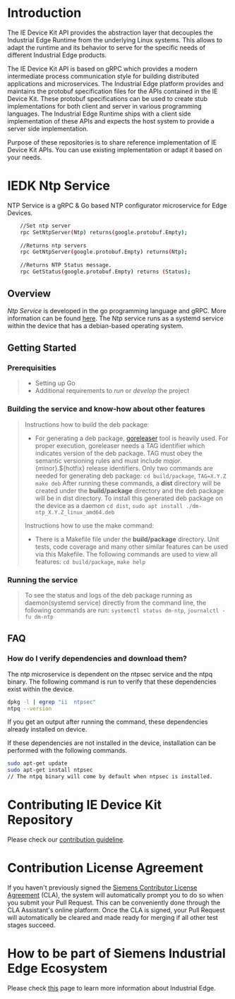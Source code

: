 # Introduction

The IE Device Kit API provides the abstraction layer that decouples the Industrial Edge Runtime from the underlying Linux systems. This allows to adapt the runtime and its behavior to serve for the specific needs of different Industrial Edge products. 

The IE Device Kit API is based on gRPC which provides a modern intermediate process communication style for building distributed applications and microservices. The Industrial Edge platform provides and maintains the protobuf specification files for the APIs contained in the IE Device Kit. These protobuf specifications can be used to create stub implementations for both client and server in various programming languages. The Industrial Edge Runtime ships with a client side implementation of these APIs and expects the host system to provide a server side implementation.

Purpose of these repositories is to share reference implementation of IE Device Kit APIs. You can use existing implementation or adapt it based on your needs.
# IEDK Ntp Service

NTP Service is a gRPC & Go based NTP configurator microservice for Edge Devices.

```bash
    //Set ntp server
    rpc SetNtpServer(Ntp) returns(google.protobuf.Empty);
   
    //Returns ntp servers
    rpc GetNtpServer(google.protobuf.Empty) returns(Ntp);
  
    //Returns NTP Status message.
    rpc GetStatus(google.protobuf.Empty) returns (Status);

```

## Overview

_Ntp Service_ is developed in the go programming language and gRPC. More information can be found [here](https://grpc.io/docs/). The Ntp service runs as a systemd service within the device that has a debian-based operating system.

## Getting Started

### Prerequisities

> - Setting up Go
> - Additional requirements to _run_ or _develop_ the project

### Building the service and know-how about other features

> Instructions how to build the deb package:
>
> - For generating a deb package, [goreleaser](https://goreleaser.com/intro/) tool is heavily used. For proper execution, goreleaser needs a TAG identifier which indicates version of the deb package. TAG must obey the semantic versioning rules and must include ${major}.${minor}.${hotfix} release identifiers. Only two commands are needed for generating deb package: `cd build/package`, `TAG=X.Y.Z make deb` After running these commands, a __dist__ directory will be created under the __build/package__ directory and the deb package will be in dist directory. To install this generated deb package on the device as a daemon `cd dist`, `sudo apt install ./dm-ntp_X.Y.Z_linux_amd64.deb`
>
> Instructions how to use the make command:
>
> - There is a Makefile file under the __build/package__ directory. Unit tests, code coverage and many other similar features can be used via this Makefile. The following commands are used to view all features: `cd build/package`, `make help`

### Running the service

> To see the status and logs of the deb package running as daemon(systemd service) directly from the command line, the following commands are run: `systemctl status dm-ntp`, `journalctl -fu dm-ntp`

## FAQ

### How do I verify dependencies and download them?

The ntp microservice is dependent on the ntpsec service and the ntpq binary. The following command is run to verify that these dependencies exist within the device.

```bash
dpkg -l | egrep "ii  ntpsec"
ntpq --version
```

If you get an output after running the command, these dependencies already installed on device.

If these dependencies are not installed in the device, installation can be performed with the following commands.

```bash
sudo apt-get update
sudo apt-get install ntpsec
// The ntpq binary will come by default when ntpsec is installed.
```

# Contributing IE Device Kit Repository
Please check our [contribution guideline](CONTRIBUTING.md). 

# Contribution License Agreement
If you haven't previously signed the [Siemens Contributor License Agreement](https://cla-assistant.io/industrial-edge/) (CLA), the system will automatically prompt you to do so when you submit your Pull Request. This can be conveniently done through the CLA Assistant's online platform.
Once the CLA is signed, your Pull Request will automatically be cleared and made ready for merging if all other test stages succeed.

# How to be part of Siemens Industrial Edge Ecosystem
Please check [this](https://new.siemens.com/global/en/products/automation/topic-areas/industrial-edge.html) page to learn more information about Industrial Edge.
